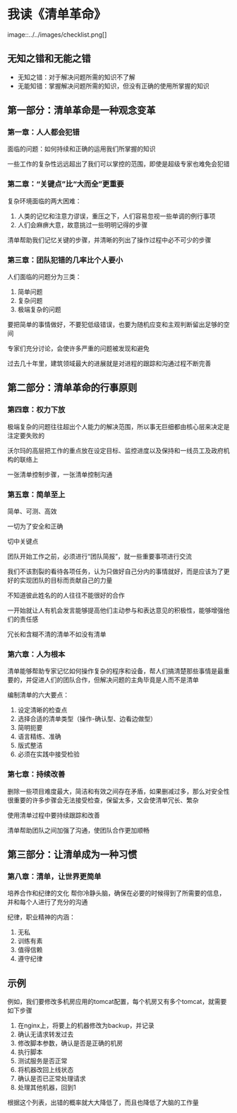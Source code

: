 # 我读《清单革命》


image::../../images/checklist.png[]

## 无知之错和无能之错

* 无知之错：对于解决问题所需的知识不了解
* 无能知错：掌握解决问题所需的知识，但没有正确的使用所掌握的知识

## 第一部分：清单革命是一种观念变革

### 第一章：人人都会犯错

面临的问题：如何持续和正确的运用我们所掌握的知识

一些工作的复杂性远远超出了我们可以掌控的范围，即使是超级专家也难免会犯错

### 第二章：“关键点”比“大而全”更重要

复杂环境面临的两大困难：

1. 人类的记忆和注意力谬误，重压之下，人们容易忽视一些单调的例行事项
2. 人们会麻痹大意，故意挑过一些明明记得的步骤

清单帮助我们记忆关键的步骤，并清晰的列出了操作过程中必不可少的步骤

### 第三章：团队犯错的几率比个人要小

人们面临的问题分为三类：

1. 简单问题
2. 复杂问题
3. 极端复杂的问题

要把简单的事情做好，不要犯低级错误，也要为随机应变和主观判断留出足够的空间

专家们充分讨论，会使许多严重的问题被发现和避免

过去几十年里，建筑领域最大的进展就是对进程的跟踪和沟通过程不断完善

## 第二部分：清单革命的行事原则

### 第四章：权力下放

极端复杂的问题往往超出个人能力的解决范围，所以事无巨细都由核心层来决定是注定要失败的

沃尔玛的高层把工作的重点放在设定目标、监控进度以及保持和一线员工及政府机构的联络上

一张清单控制步骤，一张清单控制沟通

### 第五章：简单至上

简单、可测、高效

一切为了安全和正确

切中关键点

团队开始工作之前，必须进行“团队简报”，就一些重要事项进行交流

我们不该割裂的看待各项任务，认为只做好自己分内的事情就好，而是应该为了更好的实现团队的目标而贡献自己的力量

不知道彼此姓名的的人往往不能很好的合作

一开始就让人有机会发言能够提高他们主动参与和表达意见的积极性，能够增强他们的责任感

冗长和含糊不清的清单不如没有清单

### 第六章：人为根本

清单能够帮助专家记忆如何操作复杂的程序和设备，帮人们搞清楚那些事情是最重要的，并促进人们的团队合作，但解决问题的主角毕竟是人而不是清单

编制清单的六大要点：

1. 设定清晰的检查点
2. 选择合适的清单类型（操作-确认型、边看边做型）
3. 简明扼要
4. 语言精练、准确
5. 版式整洁
6. 必须在实践中接受检验

### 第七章：持续改善

删除一些项目难度最大，简洁和有效之间存在矛盾，如果删减过多，那么对安全性很重要的许多步骤会无法接受检查，保留太多，又会使清单冗长、繁杂

使用清单过程中要持续跟踪和改善

清单帮助团队之间加强了沟通，使团队合作更加顺畅

## 第三部分：让清单成为一种习惯

### 第八章：清单，让世界更简单

培养合作和纪律的文化
帮你冷静头脑，确保在必要的时候得到了所需要的信息，并和每个人进行了充分的沟通

纪律，职业精神的内涵：

1. 无私
2. 训练有素
3. 值得信赖
4. 遵守纪律

## 示例

例如，我们要修改多机房应用的tomcat配置，每个机房又有多个tomcat，就需要如下步骤

1. 在nginx上，将要上的机器修改为backup，并记录
2. 确认无请求转发过去
3. 修改脚本参数，确认是否是正确的机房
4. 执行脚本
5. 测试服务是否正常
6. 将机器改回上线状态
7. 确认是否已正常处理请求
8. 处理其他机器，回到1

根据这个列表，出错的概率就大大降低了，而且也降低了大脑的工作量
